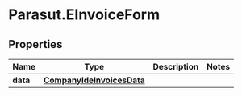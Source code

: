 # Parasut.EInvoiceForm

## Properties
Name | Type | Description | Notes
------------ | ------------- | ------------- | -------------
**data** | [**CompanyIdeInvoicesData**](CompanyIdeInvoicesData.md) |  | 


